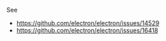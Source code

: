 See
- https://github.com/electron/electron/issues/14529
- https://github.com/electron/electron/issues/16418

